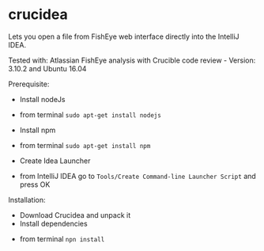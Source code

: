 # crucidea

Lets you open a file from FishEye web interface directly into the IntelliJ IDEA.

Tested with: Atlassian FishEye analysis with Crucible code review - Version: 3.10.2 and Ubuntu 16.04

Prerequisite:
* Install nodeJs
 + from terminal `sudo apt-get install nodejs`
* Install npm
 + from terminal `sudo apt-get install npm`
* Create Idea Launcher
 + from IntelliJ IDEA go to `Tools/Create Command-line Launcher Script` and press OK

Installation:
* Download Crucidea and unpack it 
* Install dependencies
 + from terminal `npn install`
